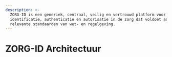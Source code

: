 ```yaml
---
description: >-
  ZORG-ID is een generiek, centraal, veilig en vertrouwd platform voor
  identificatie, authenticatie en autorisatie in de zorg dat voldoet aan alle
  relevante standaarden van wet- en regelgeving.
---
```


# ZORG-ID Architectuur


